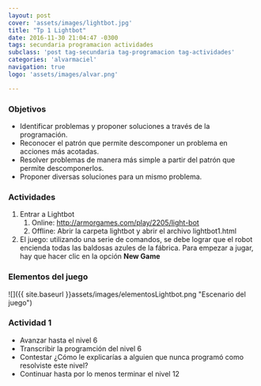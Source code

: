 ```yaml
---
layout: post
cover: 'assets/images/lightbot.jpg'
title: "Tp 1 Lightbot"
date: 2016-11-30 21:04:47 -0300
tags: secundaria programacion actividades
subclass: 'post tag-secundaria tag-programacion tag-actividades'
categories: 'alvarmaciel'
navigation: true
logo: 'assets/images/alvar.png'

---
```



### Objetivos

- Identificar problemas y proponer soluciones a través de la programación.
- Reconocer el patrón que permite descomponer un problema en acciones más acotadas.
- Resolver problemas de manera más simple a partir del patrón que permite descomponerlos.
- Proponer diversas soluciones para un mismo problema.

### Actividades

1.  Entrar a Lightbot
    1.  Online: <http://armorgames.com/play/2205/light-bot>
    2.  Offline: Abrir la carpeta lightbot y abrir el archivo lightbot1.html
2.  El juego: utilizando una serie de comandos, se debe lograr que el robot encienda todas las baldosas azules de la fábrica. Para empezar a jugar, hay que hacer clic en la opción **New Game**

### Elementos del juego

![]({{ site.baseurl }}assets/images/elementosLightbot.png "Escenario del juego")

### Actividad 1
- Avanzar hasta el nivel 6
- Transcribir la programción del nivel 6
- Contestar ¿Cómo le explicarías a alguien que nunca programó como resolviste este nivel?
- Continuar hasta por lo menos terminar el nivel 12
